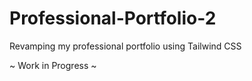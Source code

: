 # Professional-Portfolio-2

Revamping my professional portfolio using Tailwind CSS

~ Work in Progress ~